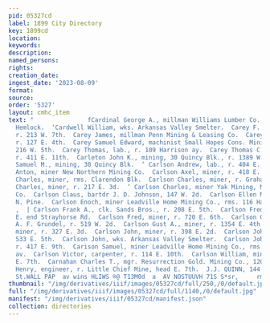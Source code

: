 ```yaml
---
pid: 05327cd
label: 1899 City Directory
key: 1899cd
location: 
keywords: 
description: 
named_persons: 
rights: 
creation_date: 
ingest_date: '2023-08-09'
format: 
source: 
order: '5327'
layout: cmhc_item
text: "               fCardinal George A., millman Williams Lumber Co., r.  510 N.
  Hemlock.  ‘Cardwell William, wks. Arkansas Valley Smelter.  Carey F. Ed., miner,
  r. 213 W. 7th.  Carey James, millman Penn Mining & Leasing Co.  Carey Joseph, miner,
  r. 127 E. 4th.  Carey Samuel Edward, machinist Small Hopes Cons. Mining Co., r.
  216 W. 5th.  Carey Thomas, lab., r. 109 Harrison ay.  Carey Thomas C., engineer,
  r. 411 E. 11th.  Carleton John K., mining, 30 Quincy Blk., r. 1389 W. 7th.  } Carleton
  Samuel M., mining, 30 Quincy Blk.  ‘ Carlson Andrew, lab., r. 404 E. 3d.  Carlson
  Anton, miner New Northern Mining Co.  Carlson Axel, miner, r. 418 E. 4th.  * Carlson
  Charles, miner, rms. Clarendon Blk.  Carlson Charles, miner, r. Graham Pk.  _ Carlson
  Charles, miner, r. 217 E. 3d.  ’ Carlson Charles, miner Yak Mining, Milling & Tunnel
  Co.  Carlson Claus, bartdr J. D. Johnson, 147 W. 2d.  Carlson Ellen Mrs., r. 509
  N. Pine.  Carlson Enoch, miner Leadville Home Mining Co., rms. 116 Harrison av.
  ,  | Carlson Frank A., clk. Sands Bros., r. 208 E. 5th.  Carlson Fred, miner, r.
  E. end Strayhorse Rd.  Carlson Fred, miner, r. 720 E. 6th.  Carlson Gus F., bartdr
  A. F. Grundel, r. 519 W. 2d.  Carlson Gust A., miner, r. 1354 E. 4th.  Carlson John,
  miner, r. 327 E. 3d.  Carlson John, miner, r. 398 E. 2d.  Carlson John, miner, r.
  533 E. 5th.  Carlson John, wks. Arkansas Valley Smelter.  Carlson John P., miner,
  r. 417 E. 9th.  Carison Samuel, miner Leadville Home Mining Co., rms. 116 Harrison
  av.  Carlson Victor, carpenter, r. 114 E. 10th.  Carlson William, miner, r. 4133
  E. 7th.  Carnahan Charles T., mgr. Resurrection Gold. Mining Co., 120 W. 7th.  Carne
  Henry, engineer, r. Little Chief Mine, head E. 7th.  J.J. QUINN, 144 East Fifth
  St.WALL PAP  av wins HLIWS ®@ T13M0d  a  AV NOSTUUVH 71S S*sr,     rm ad    "
thumbnail: "/img/derivatives/iiif/images/05327cd/full/250,/0/default.jpg"
full: "/img/derivatives/iiif/images/05327cd/full/1140,/0/default.jpg"
manifest: "/img/derivatives/iiif/05327cd/manifest.json"
collection: directories
---
```

